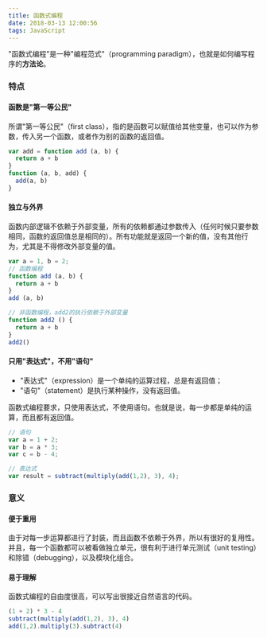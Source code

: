 ```yaml
---
title: 函数式编程
date: 2018-03-13 12:00:56
tags: JavaScript
---
```

"函数式编程"是一种"编程范式"（programming paradigm），也就是如何编写程序的**方法论**。
### 特点
#### 函数是"第一等公民"
所谓"第一等公民"（first class），指的是函数可以赋值给其他变量，也可以作为参数，传入另一个函数，或者作为别的函数的返回值。
```js
var add = function add (a, b) {
  return a + b
}
function (a, b, add) {
  add(a, b)
}
```

<!-- more -->
#### 独立与外界
函数内部逻辑不依赖于外部变量，所有的依赖都通过参数传入（任何时候只要参数相同，函数的返回值总是相同的）。所有功能就是返回一个新的值，没有其他行为，尤其是不得修改外部变量的值。
```js
var a = 1, b = 2;
// 函数编程
function add (a, b) {
  return a + b
}
add (a, b)

// 非函数编程，add2的执行依赖于外部变量
function add2 () {
  return a + b
}
add2()
```

#### 只用"表达式"，不用"语句"
* "表达式"（expression）是一个单纯的运算过程，总是有返回值；
* "语句"（statement）是执行某种操作，没有返回值。

函数式编程要求，只使用表达式，不使用语句。也就是说，每一步都是单纯的运算，而且都有返回值。
```js
// 语句
var a = 1 + 2;
var b = a * 3;
var c = b - 4;

// 表达式
var result = subtract(multiply(add(1,2), 3), 4);
```

### 意义
#### 便于重用
由于对每一步运算都进行了封装，而且函数不依赖于外界，所以有很好的复用性。并且，每一个函数都可以被看做独立单元，很有利于进行单元测试（unit testing）和除错（debugging），以及模块化组合。
#### 易于理解
函数式编程的自由度很高，可以写出很接近自然语言的代码。
```js
(1 + 2) * 3 - 4
subtract(multiply(add(1,2), 3), 4)
add(1,2).multiply(3).subtract(4)
```